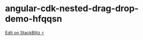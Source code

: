 # angular-cdk-nested-drag-drop-demo-hfqqsn

[Edit on StackBlitz ⚡️](https://stackblitz.com/edit/angular-cdk-nested-drag-drop-demo-hfqqsn)